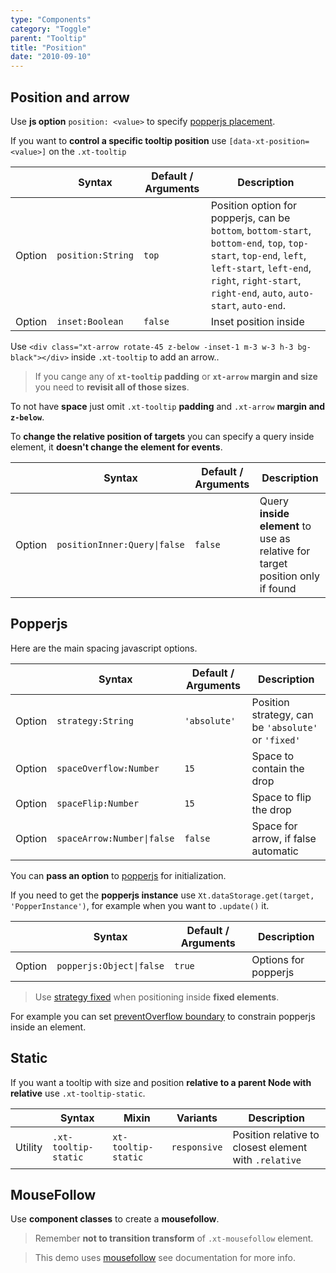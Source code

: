 ```yaml
---
type: "Components"
category: "Toggle"
parent: "Tooltip"
title: "Position"
date: "2010-09-10"
---
```


## Position and arrow

Use **js option** `position: <value>` to specify [popperjs placement](https://popper.js.org/docs/v2/constructors/#placement).

If you want to **control a specific tooltip position** use `[data-xt-position=<value>]` on the `.xt-tooltip`

<div class="xt-overflow-sub overflow-y-hidden overflow-x-scroll my-5 xt-my-auto w-full">

|                         | Syntax                                    | Default / Arguments                       | Description                   |
| ----------------------- | ----------------------------------------- | ----------------------------- | ----------------------------- |
| Option                  | `position:String`                          | `top`        | Position option for popperjs, can be `bottom`, `bottom-start`, `bottom-end`, `top`, `top-start`, `top-end`, `left`, `left-start`, `left-end`, `right`, `right-start`, `right-end`, `auto`, `auto-start`, `auto-end`.           |
| Option                  | `inset:Boolean`                          | `false`        | Inset position inside           |

</div>

Use `<div class="xt-arrow rotate-45 z-below -inset-1 m-3 w-3 h-3 bg-black"></div>` inside `.xt-tooltip` to add an arrow..

> If you cange any of **`xt-tooltip` padding** or **`xt-arrow` margin and size** you need to **revisit all of those sizes**.

<demo>
  <demoinline src="demos/components/tooltip/bottom">
  </demoinline>
  <demoinline src="demos/components/tooltip/top">
  </demoinline>
  <demoinline src="demos/components/tooltip/left">
  </demoinline>
  <demoinline src="demos/components/tooltip/right">
  </demoinline>
  <demoinline src="demos/components/tooltip/auto">
  </demoinline>
</demo>

To not have **space** just omit `.xt-tooltip` **padding** and `.xt-arrow` **margin and `z-below`**.

<demo>
  <demoinline src="demos/components/tooltip/nospace">
  </demoinline>
</demo>

To **change the relative position of targets** you can specify a query inside element, it **doesn't change the element for events**.

<div class="xt-overflow-sub overflow-y-hidden overflow-x-scroll my-5 xt-my-auto w-full">

|                         | Syntax                                    | Default / Arguments                       | Description                   |
| ----------------------- | ----------------------------------------- | ----------------------------- | ----------------------------- |
| Option                  | `positionInner:Query\|false`                          | `false`        | Query **inside element** to use as relative for target position only if found            |----------------------------- |

</div>

<demo>
  <demoinline src="demos/components/tooltip/position-inner">
  </demoinline>
</demo>

## Popperjs

Here are the main spacing javascript options.

<div class="xt-overflow-sub overflow-y-hidden overflow-x-scroll my-5 xt-my-auto w-full">

|                         | Syntax                                    | Default / Arguments                       | Description                   |
| ----------------------- | ----------------------------------------- | ----------------------------- | ----------------------------- |
| Option                  | `strategy:String`                          | `'absolute'`        | Position strategy, can be `'absolute'` or `'fixed'`            |----------------------------- |
| Option                  | `spaceOverflow:Number`                          | `15`        | Space to contain the drop            |
| Option                  | `spaceFlip:Number`                          | `15`        | Space to flip the drop            |
| Option                  | `spaceArrow:Number\|false`                          | `false`        | Space for arrow, if false automatic            |

</div>

You can **pass an option** to [popperjs](https://popper.js.org/docs/v2/) for initialization.

If you need to get the **popperjs instance** use `Xt.dataStorage.get(target, 'PopperInstance')`, for example when you want to `.update()` it.

<div class="xt-overflow-sub overflow-y-hidden overflow-x-scroll my-5 xt-my-auto w-full">

|                         | Syntax                                    | Default / Arguments                       | Description                   |
| ----------------------- | ----------------------------------------- | ----------------------------- | ----------------------------- |
| Option                  | `popperjs:Object\|false`                          | `true`        | Options for popperjs            |

</div>

> Use [strategy fixed](https://popper.js.org/docs/v2/constructors//#strategy) when positioning inside **fixed elements**.

For example you can set [preventOverflow boundary](https://popper.js.org/docs/v2/modifiers/prevent-overflow/#boundary) to constrain popperjs inside an element.

<demo>
  <demoinline src="demos/components/tooltip/prevent-overflow">
  </demoinline>
</demo>

## Static

If you want a tooltip with size and position **relative to a parent Node with relative** use `.xt-tooltip-static`.

<div class="xt-overflow-sub overflow-y-hidden overflow-x-scroll my-5 xt-my-auto w-full">

|                      | Syntax                          | Mixin            | Variants               | Description                   |
| ----------------------- | ---------------------------- | -----------------| ----------------------------- |----------------------------- |
| Utility                  | `.xt-tooltip-static`       | `xt-tooltip-static`                | `responsive`                | Position relative to closest element with `.relative`            |

</div>

<demo>
  <demoinline src="demos/components/tooltip/static">
  </demoinline>
</demo>

## MouseFollow

Use **component classes** to create a **mousefollow**.

> Remember **not to transition transform** of `.xt-mousefollow` element.

> This demo uses [mousefollow](/xtendui/components/mouse-follow) see documentation for more info.

<demo>
  <demoinline src="demos/components/tooltip/mousefollow">
  </demoinline>
</demo>
